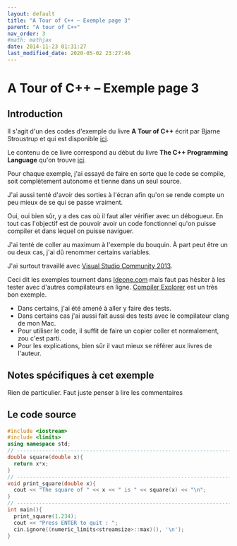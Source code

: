 ```yaml
---
layout: default
title: "A Tour of C++ – Exemple page 3"
parent: "A tour of C++"
nav_order: 3
#math: mathjax
date: 2014-11-23 01:31:27
last_modified_date: 2020-05-02 23:27:46
---
```


# A Tour of C++ – Exemple page 3

## Introduction
Il s'agit d'un des codes d'exemple du livre **A Tour of C++** écrit par Bjarne Stroustrup et qui est disponible [ici](http://www.amazon.fr/Tour-C-Bjarne-Stroustrup/dp/0321958314/ref%3Dsr_1_1?ie=UTF8&qid=1416699327&sr=8-1&keywords=a+tour+of+c%2B%2B). 

Le contenu de ce livre correspond au début du livre **The C++ Programming Language** qu'on trouve [ici](http://www.amazon.fr/The-Programming-Language-Bjarne-Stroustrup/dp/0321563840/ref%3Dpd_sim_eb_3?ie=UTF8&refRID=0CR047TTJV1HA6CVA9XA).

Pour chaque exemple, j'ai essayé de faire en sorte que le code se compile, soit complètement autonome et tienne dans un seul source.

J'ai aussi tenté d'avoir des sorties à l'écran afin qu'on se rende compte un peu mieux de se qui se passe vraiment.

Oui, oui bien sûr, y a des cas où il faut aller vérifier avec un débogueur.
En tout cas l'objectif est de pouvoir avoir un code fonctionnel qu'on puisse compiler et dans lequel on puisse naviguer.

J'ai tenté de coller au maximum à l'exemple du bouquin. À part peut être un ou deux cas, j'ai dû renommer certains variables.

J'ai surtout travaillé avec [Visual Studio Community 2013](http://www.visualstudio.com/products/visual-studio-community-vs).

Ceci dit les exemples tournent dans [Ideone.com](http://ideone.com/) mais faut pas hésiter à les tester avec d'autres compilateurs en ligne. [Compiler Explorer](https://godbolt.org/) est un très bon exemple.

* Dans certains, j'ai été amené à aller y faire des tests.  
* Dans certains cas j'ai aussi fait aussi des tests avec le compilateur clang de mon Mac.  
* Pour utiliser le code, il suffit de faire un copier coller et normalement, zou c'est parti.  
* Pour les explications, bien sûr il vaut mieux se référer aux livres de l'auteur.  


## Notes spécifiques à cet exemple


Rien de particulier. Faut juste penser à lire les commentaires

## Le code source

```cpp
#include <iostream>
#include <limits>
using namespace std;                                                            // make names from std visible without std:: (§3.3)
// ----------------------------------------------------------------------------
double square(double x){                                                        // square a double precision floating-point number
  return x*x;
}
// ----------------------------------------------------------------------------
void print_square(double x){                                                    // return void. Parameter passed by value
  cout << "The square of " << x << " is " << square(x) << "\n";
}
// ----------------------------------------------------------------------------
int main(){
  print_square(1.234);                                                          // print: the square of 1.234 is 1.52276
  cout << "Press ENTER to quit : ";
  cin.ignore((numeric_limits<streamsize>::max)(), '\n');
}
```
